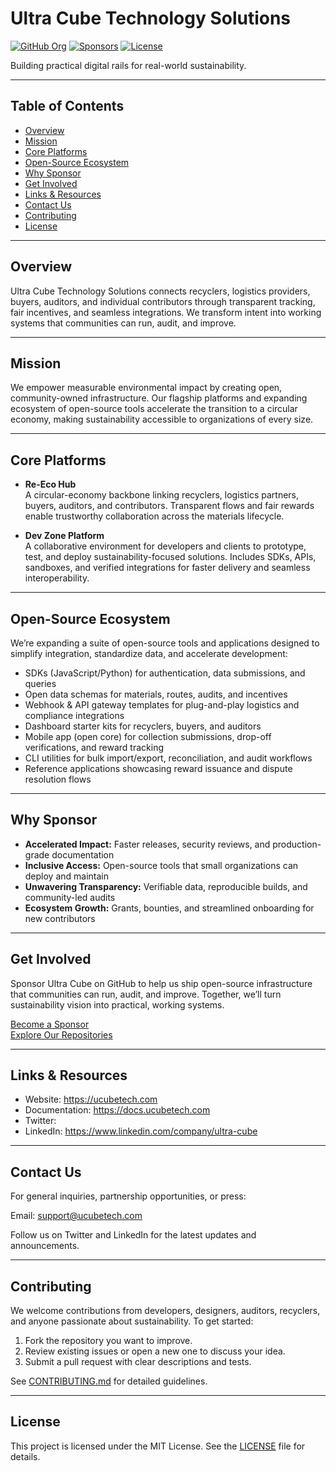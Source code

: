 # Ultra Cube Technology Solutions

[![GitHub Org](https://img.shields.io/badge/GitHub-Ultra--Cube-181717?logo=github)](https://github.com/Ultra-Cube) [![Sponsors](https://img.shields.io/badge/Sponsor-⭐-ff69b4)](https://github.com/sponsors/Ultra-Cube/) [![License](https://img.shields.io/badge/License-MIT-blue.svg)](LICENSE)

Building practical digital rails for real-world sustainability.

---

## Table of Contents

- [Overview](#overview)  
- [Mission](#mission)  
- [Core Platforms](#core-platforms)  
- [Open-Source Ecosystem](#open-source-ecosystem)  
- [Why Sponsor](#why-sponsor)  
- [Get Involved](#get-involved)  
- [Links & Resources](#links--resources)  
- [Contact Us](#contact-us)  
- [Contributing](#contributing)  
- [License](#license)  

---

## Overview

Ultra Cube Technology Solutions connects recyclers, logistics providers, buyers, auditors, and individual contributors through transparent tracking, fair incentives, and seamless integrations. We transform intent into working systems that communities can run, audit, and improve.

---

## Mission

We empower measurable environmental impact by creating open, community-owned infrastructure. Our flagship platforms and expanding ecosystem of open-source tools accelerate the transition to a circular economy, making sustainability accessible to organizations of every size.

---

## Core Platforms

- **Re-Eco Hub**  
  A circular-economy backbone linking recyclers, logistics partners, buyers, auditors, and contributors. Transparent flows and fair rewards enable trustworthy collaboration across the materials lifecycle.

- **Dev Zone Platform**  
  A collaborative environment for developers and clients to prototype, test, and deploy sustainability-focused solutions. Includes SDKs, APIs, sandboxes, and verified integrations for faster delivery and seamless interoperability.

---

## Open-Source Ecosystem

We’re expanding a suite of open-source tools and applications designed to simplify integration, standardize data, and accelerate development:

- SDKs (JavaScript/Python) for authentication, data submissions, and queries  
- Open data schemas for materials, routes, audits, and incentives  
- Webhook & API gateway templates for plug-and-play logistics and compliance integrations  
- Dashboard starter kits for recyclers, buyers, and auditors  
- Mobile app (open core) for collection submissions, drop-off verifications, and reward tracking  
- CLI utilities for bulk import/export, reconciliation, and audit workflows  
- Reference applications showcasing reward issuance and dispute resolution flows  

---

## Why Sponsor

- **Accelerated Impact:** Faster releases, security reviews, and production-grade documentation  
- **Inclusive Access:** Open-source tools that small organizations can deploy and maintain  
- **Unwavering Transparency:** Verifiable data, reproducible builds, and community-led audits  
- **Ecosystem Growth:** Grants, bounties, and streamlined onboarding for new contributors  

---

## Get Involved

Sponsor Ultra Cube on GitHub to help us ship open-source infrastructure that communities can run, audit, and improve. Together, we’ll turn sustainability vision into practical, working systems.

[Become a Sponsor](https://github.com/sponsors/Ultra-Cube/)  
[Explore Our Repositories](https://github.com/Ultra-Cube/)  

---

## Links & Resources

- Website: https://ucubetech.com  
- Documentation: https://docs.ucubetech.com  
- Twitter:  
- LinkedIn: https://www.linkedin.com/company/ultra-cube  


---

## Contact Us

For general inquiries, partnership opportunities, or press:

Email: support@ucubetech.com  

Follow us on Twitter and LinkedIn for the latest updates and announcements.

---

## Contributing

We welcome contributions from developers, designers, auditors, recyclers, and anyone passionate about sustainability. To get started:

1. Fork the repository you want to improve.  
2. Review existing issues or open a new one to discuss your idea.  
3. Submit a pull request with clear descriptions and tests.  

See [CONTRIBUTING.md](CONTRIBUTING.md) for detailed guidelines.

---

## License

This project is licensed under the MIT License. See the [LICENSE](LICENSE) file for details.

